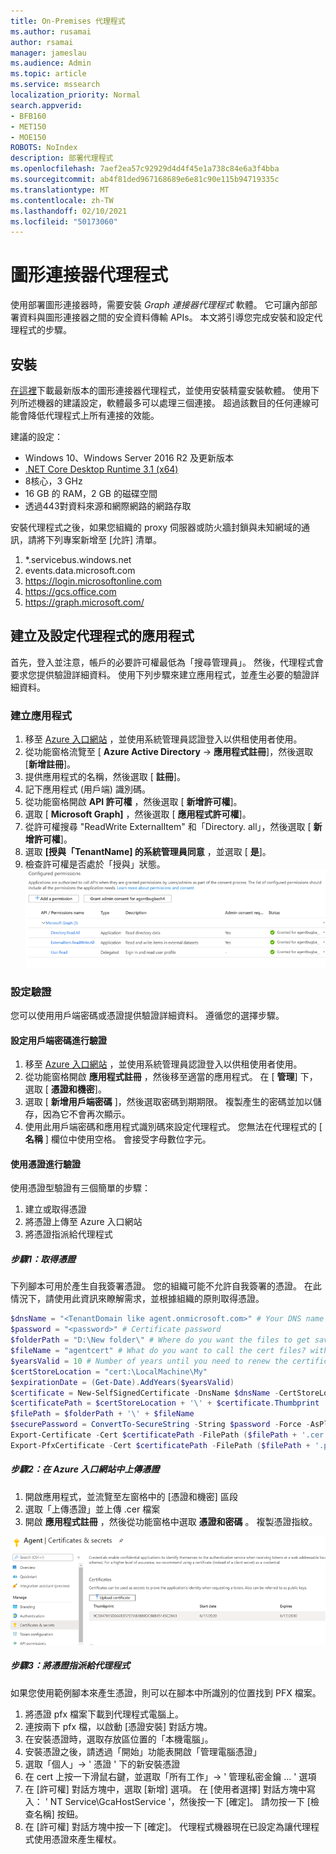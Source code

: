 ```yaml
---
title: On-Premises 代理程式
ms.author: rusamai
author: rsamai
manager: jameslau
ms.audience: Admin
ms.topic: article
ms.service: mssearch
localization_priority: Normal
search.appverid:
- BFB160
- MET150
- MOE150
ROBOTS: NoIndex
description: 部署代理程式
ms.openlocfilehash: 7aef2ea57c92929d4d4f45e1a738c84e6a3f4bba
ms.sourcegitcommit: ab4f81ded967168689e6e81c90e115b94719335c
ms.translationtype: MT
ms.contentlocale: zh-TW
ms.lasthandoff: 02/10/2021
ms.locfileid: "50173060"
---
```

# <a name="graph-connector-agent"></a>圖形連接器代理程式

使用部署圖形連接器時，需要安裝 *Graph 連接器代理程式* 軟體。 它可讓內部部署資料與圖形連接器之間的安全資料傳輸 APIs。 本文將引導您完成安裝和設定代理程式的步驟。

## <a name="installation"></a>安裝

[在這裡](https://aka.ms/gcadownload)下載最新版本的圖形連接器代理程式，並使用安裝精靈安裝軟體。 使用下列所述機器的建議設定，軟體最多可以處理三個連接。 超過該數目的任何連線可能會降低代理程式上所有連接的效能。

建議的設定：

* Windows 10、Windows Server 2016 R2 及更新版本
* [.NET Core Desktop Runtime 3.1 (x64) ](https://dotnet.microsoft.com/download/dotnet-core/3.1)
* 8核心，3 GHz
* 16 GB 的 RAM，2 GB 的磁碟空間
* 透過443對資料來源和網際網路的網路存取

安裝代理程式之後，如果您組織的 proxy 伺服器或防火牆封鎖與未知網域的通訊，請將下列專案新增至 [允許] 清單。

1. *.servicebus.windows.net
2. events.data.microsoft.com
3. https://login.microsoftonline.com
4. https://gcs.office.com
5. https://graph.microsoft.com/


## <a name="create-and-configure-an-app-for-the-agent"></a>建立及設定代理程式的應用程式  

首先，登入並注意，帳戶的必要許可權最低為「搜尋管理員」。 然後，代理程式會要求您提供驗證詳細資料。 使用下列步驟來建立應用程式，並產生必要的驗證詳細資料。

### <a name="create-an-app"></a>建立應用程式

1. 移至 [Azure 入口網站](https://portal.azure.com) ，並使用系統管理員認證登入以供租使用者使用。
2. 從功能窗格流覽至 [ **Azure Active Directory**  ->  **應用程式註冊**]，然後選取 [**新增註冊**]。
3. 提供應用程式的名稱，然後選取 [ **註冊**]。
4. 記下應用程式 (用戶端) 識別碼。
5. 從功能窗格開啟 **API 許可權** ，然後選取 [ **新增許可權**]。
6. 選取 [ **Microsoft Graph]** ，然後選取 [ **應用程式許可權**]。
7. 從許可權搜尋 "ReadWrite ExternalItem" 和「Directory. all」，然後選取 [ **新增許可權**]。
8. 選取 **[授與「TenantName] 的系統管理員同意** ，並選取 [ **是**]。
9. 檢查許可權是否處於「授與」狀態。
     ![顯示為以綠色的右側欄授與的許可權。](media/onprem-agent/granted-state.png)

### <a name="configure-authentication"></a>設定驗證

您可以使用用戶端密碼或憑證提供驗證詳細資料。 遵循您的選擇步驟。

#### <a name="configuring-the-client-secret-for-authentication"></a>設定用戶端密碼進行驗證

1. 移至 [Azure 入口網站](https://portal.azure.com) ，並使用系統管理員認證登入以供租使用者使用。
2. 從功能窗格開啟 **應用程式註冊** ，然後移至適當的應用程式。 在 [ **管理**] 下，選取 [ **憑證和機密**]。
3. 選取 [ **新增用戶端密碼** ]，然後選取密碼到期期限。 複製產生的密碼並加以儲存，因為它不會再次顯示。
4. 使用此用戶端密碼和應用程式識別碼來設定代理程式。 您無法在代理程式的 [ **名稱** ] 欄位中使用空格。 會接受字母數位字元。

#### <a name="using-a-certificate-for-authentication"></a>使用憑證進行驗證

使用憑證型驗證有三個簡單的步驟：

1. 建立或取得憑證
1. 將憑證上傳至 Azure 入口網站
1. 將憑證指派給代理程式

##### <a name="step-1-get-a-certificate"></a>步驟1：取得憑證

下列腳本可用於產生自我簽署憑證。 您的組織可能不允許自我簽署的憑證。 在此情況下，請使用此資訊來瞭解需求，並根據組織的原則取得憑證。

```Powershell
$dnsName = "<TenantDomain like agent.onmicrosoft.com>" # Your DNS name
$password = "<password>" # Certificate password
$folderPath = "D:\New folder\" # Where do you want the files to get saved to? The folder needs to exist.
$fileName = "agentcert" # What do you want to call the cert files? without the file extension
$yearsValid = 10 # Number of years until you need to renew the certificate
$certStoreLocation = "cert:\LocalMachine\My"
$expirationDate = (Get-Date).AddYears($yearsValid)
$certificate = New-SelfSignedCertificate -DnsName $dnsName -CertStoreLocation $certStoreLocation -NotAfter $expirationDate -KeyExportPolicy Exportable -KeySpec Signature
$certificatePath = $certStoreLocation + '\' + $certificate.Thumbprint
$filePath = $folderPath + '\' + $fileName
$securePassword = ConvertTo-SecureString -String $password -Force -AsPlainText
Export-Certificate -Cert $certificatePath -FilePath ($filePath + '.cer')
Export-PfxCertificate -Cert $certificatePath -FilePath ($filePath + '.pfx') -Password $securePassword
```

##### <a name="step-2-upload-the-certificate-in-the-azure-portal"></a>步驟2：在 Azure 入口網站中上傳憑證

1. 開啟應用程式，並流覽至左窗格中的 [憑證和機密] 區段
1. 選取「上傳憑證」並上傳 .cer 檔案
1. 開啟 **應用程式註冊** ，然後從功能窗格中選取 **憑證和密碼** 。 複製憑證指紋。

![在左窗格中選取憑證和密碼時的 thumbrint 憑證清單](media/onprem-agent/certificates.png)

##### <a name="step-3-assign-the-certificate-to-the-agent"></a>步驟3：將憑證指派給代理程式

如果您使用範例腳本來產生憑證，則可以在腳本中所識別的位置找到 PFX 檔案。

1. 將憑證 pfx 檔案下載到代理程式電腦上。
1. 連按兩下 pfx 檔，以啟動 [憑證安裝] 對話方塊。
1. 在安裝憑證時，選取存放區位置的「本機電腦」。
1. 安裝憑證之後，請透過「開始」功能表開啟「管理電腦憑證」
1. 選取「個人」-> ' 憑證 ' 下的新安裝憑證
1. 在 cert 上按一下滑鼠右鍵，並選取「所有工作」-> ' 管理私密金鑰 ... ' 選項
1. 在 [許可權] 對話方塊中，選取 [新增] 選項。 在 [使用者選擇] 對話方塊中寫入： ' NT Service\GcaHostService '，然後按一下 [確定]。 請勿按一下 [檢查名稱] 按鈕。
1. 在 [許可權] 對話方塊中按一下 [確定]。 代理程式機器現在已設定為讓代理程式使用憑證來產生權杖。
